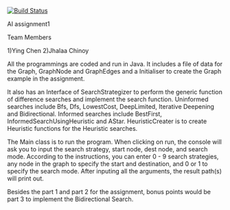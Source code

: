 [![Build Status](https://travis-ci.org/jhalaa/AI_Assignment1.svg?branch=master)](https://travis-ci.org/jhalaa/AI_Assignment1)

AI assignment1

Team Members

1)Ying Chen 2)Jhalaa Chinoy

All the programmings are coded and run in Java.
It includes a file of data for the Graph, GraphNode and GraphEdges 
and a Initialiser to create the Graph example in the assignment. 

It also has an Interface of SearchStrategizer to perform the generic 
function of difference searches and implement the search function.
Uninformed searches include Bfs, Dfs, LowestCost, DeepLimited, 
Iterative Deepening and Bidirectional. Informed searches include BestFirst, 
InformedSearchUsingHeuristic and AStar. HeuristicCreater is to create
Heuristic functions for the Heuristic searches.

The Main class is to run the program. When clicking on run, the console
will ask you to input the search strategy, start node, dest node, and
search mode. According to the instructions, you can enter 0 - 9 search
strategies, any node in the graph to specify the start and destination,
and 0 or 1 to specify the search mode. After inputing all the arguments,
the result path(s) will print out.

Besides the part 1 and part 2 for the assignment, bonus points would be
part 3 to implement the Bidirectional Search.